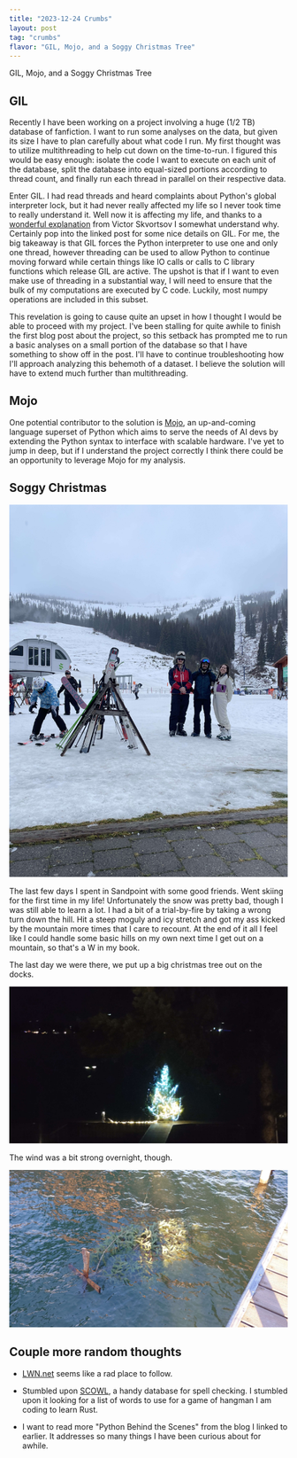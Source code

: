 ```yaml
---
title: "2023-12-24 Crumbs"
layout: post
tag: "crumbs"
flavor: "GIL, Mojo, and a Soggy Christmas Tree"
---
```


GIL, Mojo, and a Soggy Christmas Tree

## GIL

Recently I have been working on a project involving a huge (1/2 TB) database of fanfiction. I want to run some analyses on the data, but given its size I have to plan carefully about what code I run. My first thought was to utilize multithreading to help cut down on the time-to-run. I figured this would be easy enough: isolate the code I want to execute on each unit of the database, split the database into equal-sized portions according to thread count, and finally run each thread in parallel on their respective data. 

Enter GIL. I had read threads and heard complaints about Python's global interpreter lock, but it had never really affected my life so I never took time to really understand it. Well now it is affecting my life, and thanks to a [wonderful explanation](https://tenthousandmeters.com/blog/python-behind-the-scenes-13-the-gil-and-its-effects-on-python-multithreading/) from Victor Skvortsov I somewhat understand why. Certainly pop into the linked post for some nice details on GIL. For me, the big takeaway is that GIL forces the Python interpreter to use one and only one thread, however threading can be used to allow Python to continue moving forward while certain things like IO calls or calls to C library functions which release GIL are active. The upshot is that if I want to even make use of threading in a substantial way, I will need to ensure that the bulk of my computations are executed by C code. Luckily, most numpy operations are included in this subset.

This revelation is going to cause quite an upset in how I thought I would be able to proceed with my project. I've been stalling for quite awhile to finish the first blog post about the project, so this setback has prompted me to run a basic analyses on a small portion of the database so that I have something to show off in the post. I'll have to continue troubleshooting how I'll approach analyzing this behemoth of a dataset. I believe the solution will have to extend much further than multithreading.

## Mojo
One potential contributor to the solution is [Mojo](https://www.modular.com/max/mojo), an up-and-coming language superset of Python which aims to serve the needs of AI devs by extending the Python syntax to interface with scalable hardware. I've yet to jump in deep, but if I understand the project correctly I think there could be an opportunity to leverage Mojo for my analysis.

## Soggy Christmas
![skiing](/assets/images/20231224/skiing.jpg)

The last few days I spent in Sandpoint with some good friends. Went skiing for the first time in my life! Unfortunately the snow was pretty bad, though I was still able to learn a lot. I had a bit of a trial-by-fire by taking a wrong turn down the hill. Hit a steep moguly and icy stretch and got my ass kicked by the mountain more times that I care to recount. At the end of it all I feel like I could handle some basic hills on my own next time I get out on a mountain, so that's a W in my book.

The last day we were there, we put up a big christmas tree out on the docks.

![skiing](/assets/images/20231224/chrimbus.jpg)

The wind was a bit strong overnight, though.

![skiing](/assets/images/20231224/soggy.jpg)

## Couple more random thoughts

- [LWN.net](https://lwn.net/) seems like a rad place to follow.

- Stumbled upon [SCOWL](http://wordlist.aspell.net/), a handy database for spell checking. I stumbled upon it looking for a list of words to use for a game of hangman I am coding to learn Rust.

- I want to read more "Python Behind the Scenes" from the blog I linked to earlier. It addresses so many things I have been curious about for awhile.

